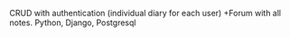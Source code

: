 CRUD with authentication (individual diary for each user)
+Forum with all notes.
Python, Django, Postgresql
